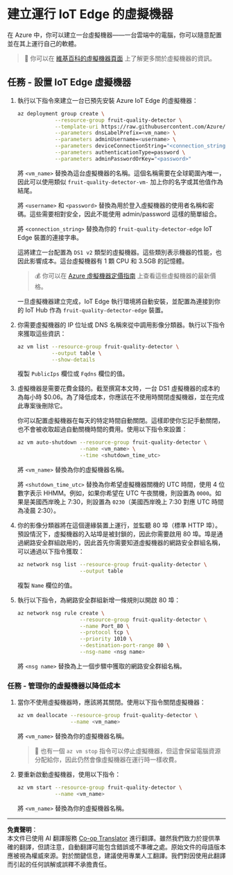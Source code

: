 <!--
CO_OP_TRANSLATOR_METADATA:
{
  "original_hash": "24dc783a600e20251211987b36370e93",
  "translation_date": "2025-08-26T22:02:48+00:00",
  "source_file": "4-manufacturing/lessons/3-run-fruit-detector-edge/vm-iotedge.md",
  "language_code": "mo"
}
-->
# 建立運行 IoT Edge 的虛擬機器

在 Azure 中，你可以建立一台虛擬機器——一台雲端中的電腦，你可以隨意配置並在其上運行自己的軟體。

> 💁 你可以在 [維基百科的虛擬機器頁面](https://wikipedia.org/wiki/Virtual_machine) 上了解更多關於虛擬機器的資訊。

## 任務 - 設置 IoT Edge 虛擬機器

1. 執行以下指令來建立一台已預先安裝 Azure IoT Edge 的虛擬機器：

    ```sh
    az deployment group create \
                --resource-group fruit-quality-detector \
                --template-uri https://raw.githubusercontent.com/Azure/iotedge-vm-deploy/1.2.0/edgeDeploy.json \
                --parameters dnsLabelPrefix=<vm_name> \
                --parameters adminUsername=<username> \
                --parameters deviceConnectionString="<connection_string>" \
                --parameters authenticationType=password \
                --parameters adminPasswordOrKey="<password>"
    ```

    將 `<vm_name>` 替換為這台虛擬機器的名稱。這個名稱需要在全球範圍內唯一，因此可以使用類似 `fruit-quality-detector-vm-` 加上你的名字或其他值作為結尾。

    將 `<username>` 和 `<password>` 替換為用於登入虛擬機器的使用者名稱和密碼。這些需要相對安全，因此不能使用 admin/password 這樣的簡單組合。

    將 `<connection_string>` 替換為你的 `fruit-quality-detector-edge` IoT Edge 裝置的連接字串。

    這將建立一台配置為 `DS1 v2` 類型的虛擬機器。這些類別表示機器的性能，也因此影響成本。這台虛擬機器有 1 顆 CPU 和 3.5GB 的記憶體。

    > 💰 你可以在 [Azure 虛擬機器定價指南](https://azure.microsoft.com/pricing/details/virtual-machines/linux/?WT.mc_id=academic-17441-jabenn) 上查看這些虛擬機器的最新價格。

    一旦虛擬機器建立完成，IoT Edge 執行環境將自動安裝，並配置為連接到你的 IoT Hub 作為 `fruit-quality-detector-edge` 裝置。

1. 你需要虛擬機器的 IP 位址或 DNS 名稱來從中調用影像分類器。執行以下指令來獲取這些資訊：

    ```sh
    az vm list --resource-group fruit-quality-detector \
               --output table \
               --show-details
    ```

    複製 `PublicIps` 欄位或 `Fqdns` 欄位的值。

1. 虛擬機器是需要花費金錢的。截至撰寫本文時，一台 DS1 虛擬機器的成本約為每小時 $0.06。為了降低成本，你應該在不使用時關閉虛擬機器，並在完成此專案後刪除它。

    你可以配置虛擬機器在每天的特定時間自動關閉。這樣即使你忘記手動關閉，也不會被收取超過自動關機時間的費用。使用以下指令來設置：

    ```sh
    az vm auto-shutdown --resource-group fruit-quality-detector \
                        --name <vm_name> \
                        --time <shutdown_time_utc>
    ```

    將 `<vm_name>` 替換為你的虛擬機器名稱。

    將 `<shutdown_time_utc>` 替換為你希望虛擬機器關機的 UTC 時間，使用 4 位數字表示 HHMM。例如，如果你希望在 UTC 午夜關機，則設置為 `0000`。如果是美國西岸晚上 7:30，則設置為 `0230`（美國西岸晚上 7:30 對應 UTC 時間為凌晨 2:30）。

1. 你的影像分類器將在這個邊緣裝置上運行，並監聽 80 埠（標準 HTTP 埠）。預設情況下，虛擬機器的入站埠是被封鎖的，因此你需要啟用 80 埠。埠是通過網路安全群組啟用的，因此首先你需要知道虛擬機器的網路安全群組名稱，可以通過以下指令獲取：

    ```sh
    az network nsg list --resource-group fruit-quality-detector \
                        --output table
    ```

    複製 `Name` 欄位的值。

1. 執行以下指令，為網路安全群組新增一條規則以開啟 80 埠：

    ```sh
    az network nsg rule create \
                        --resource-group fruit-quality-detector \
                        --name Port_80 \
                        --protocol tcp \
                        --priority 1010 \
                        --destination-port-range 80 \
                        --nsg-name <nsg name>
    ```

    將 `<nsg name>` 替換為上一個步驟中獲取的網路安全群組名稱。

### 任務 - 管理你的虛擬機器以降低成本

1. 當你不使用虛擬機器時，應該將其關閉。使用以下指令關閉虛擬機器：

    ```sh
    az vm deallocate --resource-group fruit-quality-detector \
                     --name <vm_name>
    ```

    將 `<vm_name>` 替換為你的虛擬機器名稱。

    > 💁 也有一個 `az vm stop` 指令可以停止虛擬機器，但這會保留電腦資源分配給你，因此仍然會像虛擬機器在運行時一樣收費。

1. 要重新啟動虛擬機器，使用以下指令：

    ```sh
    az vm start --resource-group fruit-quality-detector \
                --name <vm_name>
    ```

    將 `<vm_name>` 替換為你的虛擬機器名稱。

---

**免責聲明**：  
本文件已使用 AI 翻譯服務 [Co-op Translator](https://github.com/Azure/co-op-translator) 進行翻譯。雖然我們致力於提供準確的翻譯，但請注意，自動翻譯可能包含錯誤或不準確之處。原始文件的母語版本應被視為權威來源。對於關鍵信息，建議使用專業人工翻譯。我們對因使用此翻譯而引起的任何誤解或誤釋不承擔責任。